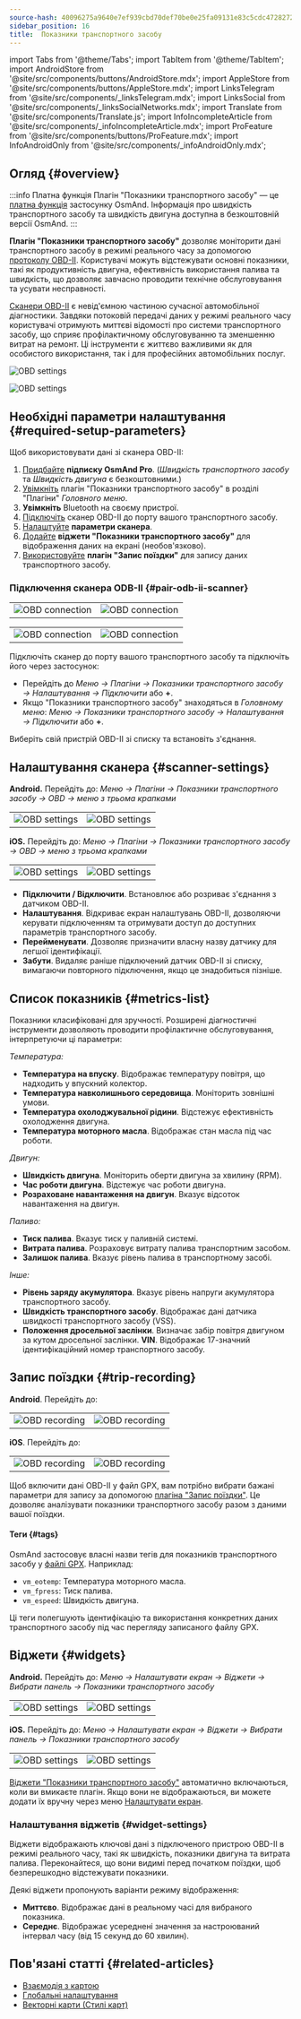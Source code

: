 ```yaml
---
source-hash: 40096275a9640e7ef939cbd70def70be0e25fa09131e83c5cdc4728272be0fad
sidebar_position: 16
title:  Показники транспортного засобу
---
```

import Tabs from '@theme/Tabs';
import TabItem from '@theme/TabItem';
import AndroidStore from '@site/src/components/buttons/AndroidStore.mdx';
import AppleStore from '@site/src/components/buttons/AppleStore.mdx';
import LinksTelegram from '@site/src/components/_linksTelegram.mdx';
import LinksSocial from '@site/src/components/_linksSocialNetworks.mdx';
import Translate from '@site/src/components/Translate.js';
import InfoIncompleteArticle from '@site/src/components/_infoIncompleteArticle.mdx';
import ProFeature from '@site/src/components/buttons/ProFeature.mdx';
import InfoAndroidOnly from '@site/src/components/_infoAndroidOnly.mdx';



## Огляд {#overview}

:::info Платна функція
Плагін "Показники транспортного засобу" — це [платна функція](../purchases/index.md) застосунку OsmAnd. Інформація про швидкість транспортного засобу та швидкість двигуна доступна в безкоштовній версії OsmAnd.
:::

**Плагін "Показники транспортного засобу"** дозволяє моніторити дані транспортного засобу в режимі реального часу за допомогою [протоколу OBD-II](https://en.wikipedia.org/wiki/OBD-II_PIDs). Користувачі можуть відстежувати основні показники, такі як продуктивність двигуна, ефективність використання палива та швидкість, що дозволяє завчасно проводити технічне обслуговування та усувати несправності.

[Сканери OBD-II](https://en.wikipedia.org/wiki/ELM327) є невід'ємною частиною сучасної автомобільної діагностики. Завдяки потоковій передачі даних у режимі реального часу користувачі отримують миттєві відомості про системи транспортного засобу, що сприяє профілактичному обслуговуванню та зменшенню витрат на ремонт. Ці інструменти є життєво важливими як для особистого використання, так і для професійних автомобільних послуг.

<Tabs groupId="operating-systems" queryString="current-os">

<TabItem value="android" label="Android">

![OBD settings](@site/static/img/plugins/obd/obd_overview_2.png)

</TabItem>

<TabItem value="ios" label="iOS">

![OBD settings](@site/static/img/plugins/obd/obd_overview_ios.png)

</TabItem>

</Tabs>


## Необхідні параметри налаштування {#required-setup-parameters}

Щоб використовувати дані зі сканера OBD-II:

1. [Придбайте](../purchases/) **підписку OsmAnd Pro**. (*Швидкість транспортного засобу* та *Швидкість двигуна* є безкоштовними.)
2. [Увімкніть](../plugins/index.md#enable--disable) плагін "Показники транспортного засобу" в розділі "Плагіни" *Головного меню*.
3. **Увімкніть** Bluetooth на своєму пристрої.
4. [Підключіть](#pair-odb-ii-scanner) сканер OBD-II до порту вашого транспортного засобу.
5. [Налаштуйте](#scanner-settings) **параметри сканера**.
6. [Додайте](#widgets) **віджети "Показники транспортного засобу"** для відображення даних на екрані (необов'язково).
7. [Використовуйте](#trip-recording) **плагін "Запис поїздки"** для запису даних транспортного засобу.


### Підключення сканера ODB-II {#pair-odb-ii-scanner}


<Tabs groupId="operating-systems" queryString="current-os">

<TabItem value="android" label="Android">

|  |  |
|--|--|
|![OBD connection](@site/static/img/plugins/obd/obd_connect.png)|![OBD connection](@site/static/img/plugins/obd/obd_connect_2.png)|

</TabItem>

<TabItem value="ios" label="iOS">

|  |  |
|--|--|
|![OBD connection](@site/static/img/plugins/obd/obd_connect_ios.png)|![OBD connection](@site/static/img/plugins/obd/obd_connect_ios_2.png)|

</TabItem>

</Tabs>

Підключіть сканер до порту вашого транспортного засобу та підключіть його через застосунок:

- Перейдіть до *Меню → Плагіни → Показники транспортного засобу → Налаштування → Підключити* або **+**.
- Якщо "Показники транспортного засобу" знаходяться в *Головному меню*: *Меню → Показники транспортного засобу → Налаштування → Підключити* або **+**.

Виберіть свій пристрій OBD-II зі списку та встановіть з'єднання.


## Налаштування сканера {#scanner-settings}

<Tabs groupId="operating-systems" queryString="current-os">

<TabItem value="android" label="Android">

**Android.** Перейдіть до: *Меню → Плагіни → Показники транспортного засобу → OBD → меню з трьома крапками*

|  |  |
|--|--|
|![OBD settings](@site/static/img/plugins/obd/obd_settings.png)|![OBD settings](@site/static/img/plugins/obd/obd_settings_1.png)|


</TabItem>

<TabItem value="ios" label="iOS">

**iOS.** Перейдіть до: *Меню → Плагіни → Показники транспортного засобу → OBD → меню з трьома крапками*

|  |  |
|--|--|
|![OBD settings](@site/static/img/plugins/obd/obd_settings_ios.png)|![OBD settings](@site/static/img/plugins/obd/obd_settings_ios_1.png)|

</TabItem>

</Tabs>

- **Підключити / Відключити**. Встановлює або розриває з'єднання з датчиком OBD-II.
- **Налаштування**. Відкриває екран налаштувань OBD-II, дозволяючи керувати підключенням та отримувати доступ до доступних параметрів транспортного засобу.
- **Перейменувати**. Дозволяє призначити власну назву датчику для легшої ідентифікації.
- **Забути**. Видаляє раніше підключений датчик OBD-II зі списку, вимагаючи повторного підключення, якщо це знадобиться пізніше.


## Список показників {#metrics-list}

Показники класифіковані для зручності. Розширені діагностичні інструменти дозволяють проводити профілактичне обслуговування, інтерпретуючи ці параметри:

*Температура:*

- **Температура на впуску**. Відображає температуру повітря, що надходить у впускний колектор.
- **Температура навколишнього середовища**. Моніторить зовнішні умови.
- **Температура охолоджувальної рідини**. Відстежує ефективність охолодження двигуна.
- **Температура моторного масла**. Відображає стан масла під час роботи.

*Двигун:*

- **Швидкість двигуна**. Моніторить оберти двигуна за хвилину (RPM).
- **Час роботи двигуна**. Відстежує час роботи двигуна.
- **Розраховане навантаження на двигун**. Вказує відсоток навантаження на двигун.

*Паливо:*

- **Тиск палива**. Вказує тиск у паливній системі.
- **Витрата палива**. Розраховує витрату палива транспортним засобом.
- **Залишок палива**. Вказує рівень палива в транспортному засобі.

*Інше:*

- **Рівень заряду акумулятора**. Вказує рівень напруги акумулятора транспортного засобу.
- **Швидкість транспортного засобу**. Відображає дані датчика швидкості транспортного засобу (VSS).
- **Положення дросельної заслінки**. Визначає забір повітря двигуном за кутом дросельної заслінки.
  **VIN**. Відображає 17-значний ідентифікаційний номер транспортного засобу.


## Запис поїздки {#trip-recording}


<Tabs groupId="operating-systems" queryString="current-os">

<TabItem value="android" label="Android">

**Android**. Перейдіть до: *<Translate android="true" ids="shared_string_menu,plugins_menu_group,record_plugin_name,shared_string_settings,data_settings,record_obd_data"/>*

| | |
|--|--|
|![OBD recording](@site/static/img/plugins/obd/obd_recording.png)| ![OBD recording](@site/static/img/plugins/obd/obd_recording_1.png)|


</TabItem>

<TabItem value="ios" label="iOS">

**iOS**. Перейдіть до: *<Translate ios="true" ids="shared_string_menu,plugins_menu_group,record_plugin_name,shared_string_settings,data_settings,obd_plugin_name"/>*

| | |
|--|--|
|![OBD recording](@site/static/img/plugins/obd/obd_recording_ios.png)| ![OBD recording](@site/static/img/plugins/obd/obd_recording_ios_1.png)|

</TabItem>

</Tabs>



Щоб включити дані OBD-II у файл GPX, вам потрібно вибрати бажані параметри для запису за допомогою [плагіна "Запис поїздки"](../plugins/trip-recording.md#recording-settings). Це дозволяє аналізувати показники транспортного засобу разом з даними вашої поїздки.

#### Теги {#tags}

OsmAnd застосовує власні назви тегів для показників транспортного засобу у [файлі GPX](../plugins/trip-recording.md#recorded-gpx-file). Наприклад:

- `vm_eotemp`: Температура моторного масла.
- `vm_fpress`: Тиск палива.
- `vm_espeed`: Швидкість двигуна.

Ці теги полегшують ідентифікацію та використання конкретних даних транспортного засобу під час перегляду записаного файлу GPX.


## Віджети {#widgets}

<Tabs groupId="operating-systems" queryString="current-os">

<TabItem value="android" label="Android">

**Android.** Перейдіть до: *Меню → Налаштувати екран → Віджети → Вибрати панель → Показники транспортного засобу*

| | |
|--|--|
|![OBD settings](@site/static/img/plugins/obd/obd_widget_1.png)| ![OBD settings](@site/static/img/plugins/obd/obd_widget.png)|


</TabItem>

<TabItem value="ios" label="iOS">

**iOS.** Перейдіть до: *Меню → Налаштувати екран → Віджети → Вибрати панель → Показники транспортного засобу*

| | |
|--|--|
|![OBD settings](@site/static/img/plugins/obd/obd_widget_ios_1.png)| ![OBD settings](@site/static/img/plugins/obd/obd_widget_ios.png)|

</TabItem>

</Tabs>



[Віджети "Показники транспортного засобу"](../widgets/info-widgets.md#vehicle-metrics-widgets) автоматично включаються, коли ви вмикаєте плагін. Якщо вони не відображаються, ви можете додати їх вручну через меню [Налаштувати екран](../widgets/configure-screen.md).

### Налаштування віджетів {#widget-settings}

Віджети відображають ключові дані з підключеного пристрою OBD-II в режимі реального часу, такі як швидкість, показники двигуна та витрата палива. Переконайтеся, що вони видимі перед початком поїздки, щоб безперешкодно відстежувати показники.

Деякі віджети пропонують варіанти режиму відображення:

- **Миттєво**. Відображає дані в реальному часі для вибраного показника.
- **Середнє**. Відображає усереднені значення за настроюваний інтервал часу (від 15 секунд до 60 хвилин).


## Пов'язані статті {#related-articles}

- [Взаємодія з картою](../../user/map/interact-with-map.md)
- [Глобальні налаштування](../../user/personal/global-settings.md)
- [Векторні карти (Стилі карт)](../../user/map/vector-maps.md)